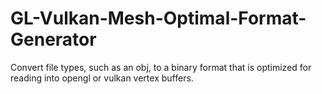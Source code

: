 # GL-Vulkan-Mesh-Optimal-Format-Generator
Convert file types, such as an obj, to a binary format that is optimized for reading into opengl or vulkan vertex buffers.
